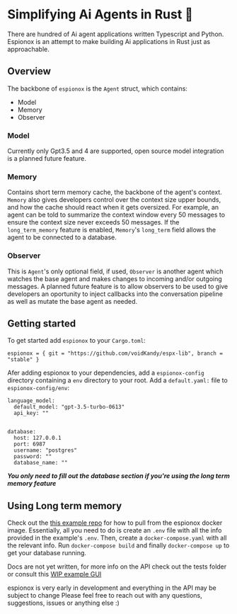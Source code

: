 # Simplifying Ai Agents in Rust 🦀
There are hundred of Ai agent applications written Typescript and Python. Espionox is an attempt to make building Ai applications in Rust just as approachable.

## Overview
The backbone of `espionox` is the `Agent` struct, which contains:
   * Model 
   * Memory 
   * Observer 
### Model
Currently only Gpt3.5 and 4 are supported, open source model integration is a planned future feature.
### Memory
Contains short term memory cache, the backbone of the agent's context. `Memory` also gives developers control over the context size upper bounds, and how the cache should react when it gets oversized. For example, an agent can be told to summarize the context window every 50 messages to ensure the context size never exceeds 50 messages.
If the `long_term_memory` feature is enabled, `Memory`'s `long_term` field allows the agent to be connected to a database.
### Observer
This is `Agent`'s only optional field, if used, `Observer` is another agent which watches the base agent and makes changes to incoming and/or outgoing messages. A planned future feature is to allow observers to be used to give developers an oportunity to inject callbacks into the conversation pipeline as well as mutate the base agent as needed.

## Getting started 
To get started add `espionox` to your `Cargo.toml`: 
```
espionox = { git = "https://github.com/voidKandy/espx-lib", branch = "stable" }
```
Afer adding espionox to your dependencies, add a `espionox-config` directory containing a `env` directory to your root.
Add a `default.yaml:` file to `espionox-config/env`: 
```
language_model:
  default_model: "gpt-3.5-turbo-0613"
  api_key: ""


database: 
  host: 127.0.0.1 
  port: 6987
  username: "postgres"
  password: ""
  database_name: ""

```

***You only need to fill out the database section if you're using the long term memory feature***

## Using Long term memory 
Check out the [this example repo](https://github.com/voidKandy/espionox_egui_demo/tree/master) for how to pull from the espionox docker image. Essentially, all you need to do is create an `.env` file with all the info provided in the example's `.env`. Then, create a `docker-compose.yaml` with all the relevant info. Run `docker-compose build` and finally `docker-compose up` to get your database running.

Docs are not yet written, for more info on the API check out the tests folder or consult this [WIP example GUI](https://github.com/voidKandy/espionox_egui_demo/tree/master)

espionox is very early in development and everything in the API may be subject to change
Please feel free to reach out with any questions, suggestions, issues or anything else :)
